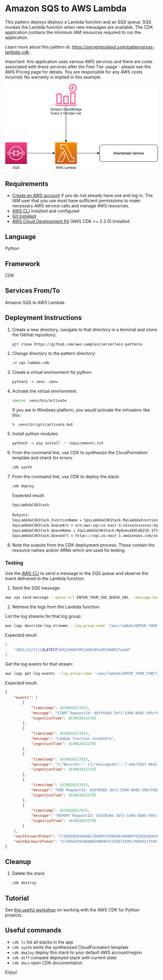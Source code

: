# Amazon SQS to AWS Lambda

This pattern deploys deploys a Lambda function and an SQS queue. SQS invokes the Lambda function when new messages are available. The CDK application contains the minimum IAM resources required to run the application.

Learn more about this pattern at: https://serverlessland.com/patterns/sqs-lambda-cdk

Important: this application uses various AWS services and there are costs associated with these services after the Free Tier usage - please see the AWS Pricing page for details. You are responsible for any AWS costs incurred. No warranty is implied in this example.

![Architecture](img/architecture.png)

## Requirements

* [Create an AWS account](https://portal.aws.amazon.com/gp/aws/developer/registration/index.html) if you do not already have one and log in. The IAM user that you use must have sufficient permissions to make necessary AWS service calls and manage AWS resources.
* [AWS CLI](https://docs.aws.amazon.com/cli/latest/userguide/install-cliv2.html) installed and configured
* [Git Installed](https://git-scm.com/book/en/v2/Getting-Started-Installing-Git)
* [AWS Cloud Development Kit](https://docs.aws.amazon.com/cdk/v2/guide/getting_started.html) (AWS CDK >= 2.2.0) Installed

## Language

Python

## Framework

CDK

## Services From/To

Amazon SQS to AWS Lambda

## Deployment Instructions

1. Create a new directory, navigate to that directory in a terminal and clone the GitHub repository:
    ```bash
    git clone https://github.com/aws-samples/serverless-patterns
    ```
1. Change directory to the pattern directory:
    ```bash
    cd sqs-lambda-cdk
    ```
1. Create a virtual environment for python:
    ```bash
    python3 -m venv .venv
    ```
1. Activate the virtual environment:
    ```bash
    source .venv/bin/activate
    ```

    If you are in Windows platform, you would activate the virtualenv like this:

    ```
    % .venv\Scripts\activate.bat
    ```

1. Install python modules:
    ```bash
    python3 -m pip install -r requirements.txt
    ```
1. From the command line, use CDK to synthesize the CloudFormation template and check for errors:

    ```bash
    cdk synth
    ```
1. From the command line, use CDK to deploy the stack:

    ```bash
    cdk deploy
    ```

    Expected result:

    ```bash
    SqsLambdaCdkStack

    Outputs:
    SqsLambdaCdkStack.FunctionName = SqsLambdaCdkStack-MyLambdaFunction67CCA873-OsINMhWgMsXV
    SqsLambdaCdkStack.QueueArn = arn:aws:sqs:us-east-1:xxxxxxxxxxxxx:SqsLambdaCdkStack-MyQueueE6CA6235-1F31KU17V75YB
    SqsLambdaCdkStack.QueueName = SqsLambdaCdkStack-MyQueueE6CA6235-1F31KU17V75YB
    SqsLambdaCdkStack.QueueUrl = https://sqs.us-east-1.amazonaws.com/xxxxxxxxxxxxx/SqsLambdaCdkStack-MyQueueE6CA6235-1F31KU17V75YB
    ```

1. Note the outputs from the CDK deployment process. These contain the resource names and/or ARNs which are used for testing.

### Testing

Use the [AWS CLI](https://aws.amazon.com/cli/) to send a message to the SQS queue and observe the event delivered to the Lambda function:

1. Send the SQS message:

```bash
aws sqs send-message --queue-url ENTER_YOUR_SQS_QUEUE_URL --message-body "Test message"
```

2. Retrieve the logs from the Lambda function:

List the log streams for that log group:

```bash
aws logs describe-log-streams --log-group-name '/aws/lambda/ENTER_YOUR_FUNCTION_NAME' --query logStreams[*].logStreamName
```

Expected result:

```bash
[
    "2021/12/17/[$LATEST]6922e90439514d8195e455360917eaa9"
]

```

Get the log events for that stream:

```bash
aws logs get-log-events --log-group-name '/aws/lambda/ENTER_YOUR_FUNCTION_NAME' --log-stream-name '2021/12/17/[$LATEST]6922e90439514d8195e455360917eaa9'
```

Expected result:

```json
{
    "events": [
        {
            "timestamp": 1639828317813,
            "message": "START RequestId: bd3f036b-3bf1-5300-8b05-595cf662119c Version: $LATEST\n",
            "ingestionTime": 1639828322765
        },
        {
            "timestamp": 1639828317815,
            "message": "Lambda function invoked\n",
            "ingestionTime": 1639828322765
        },
        {
            "timestamp": 1639828317815,
            "message": "{\"Records\": [{\"messageId\": \"e9671b5f-06d2-413d-98ef-8654e551936c\", \"receiptHandle\": \"AQEBA7X2pC+hls8kgKo9fJF5YBMmw1RIUCOWot6Qk5n3jjRmWBn1L3cMq4N4ZNgBE2qEOUTTFb9lK/p0SDrE60rKgVpO5y/5yXnM9gZN3szzDFJ5LA5y7kN8d0vcjTOZSWquX7mMRkZKkDW6VF0xNldxxKavIbjiBE7jYMLmFbipwyGdQ03qGNJSeVW9S04AnOl38VjRO2UbC3HSkFAIQifma3fDuxsifnVa+x64E5hy9OTmjAS4vkA+e9YdOaS0GUmvMFyiHRokrdGNGwilACl10Rf71vZQOKmX6FLGhLGvO2SCKqDA2WJuQLf3aDJaqSOla3ya+RiY+ZGB0giees+zp4mkR3iCMRMlAfcgNjJpTf9niv3yLzT9U6NvmXQiCRzlxQFekkWo0axrLz32K+jmzebBS6v4DbS1YkrQ3r7ELBpylKW7cqj6bWa91Y+5O40s\", \"body\": \"Test message\", \"attributes\": {\"ApproximateReceiveCount\": \"1\", \"SentTimestamp\": \"1639828317543\", \"SenderId\": \"AROAIQIEPWCCGQ4X4VMOK:azertrezza\", \"ApproximateFirstReceiveTimestamp\": \"1639828317550\"}, \"messageAttributes\": {}, \"md5OfBody\": \"82dfa5549ebc9afc168eb7931ebece5f\", \"eventSource\": \"aws:sqs\", \"eventSourceARN\": \"arn:aws:sqs:us-east-1:xxxxxxxxxxxx:SqsLambdaCdkStack-MyQueueE6CA6235-1F31KU17V75YB\", \"awsRegion\": \"us-east-1\"}]}\n",
            "ingestionTime": 1639828322765
        },
        {
            "timestamp": 1639828317815,
            "message": "END RequestId: bd3f036b-3bf1-5300-8b05-595cf662119c\n",
            "ingestionTime": 1639828322765
        },
        {
            "timestamp": 1639828317815,
            "message": "REPORT RequestId: bd3f036b-3bf1-5300-8b05-595cf662119c\tDuration: 1.35 ms\tBilled Duration: 2 ms\tMemory Size: 128 MB\tMax Memory Used: 37 MB\tInit Duration: 105.23 ms\t\n",
            "ingestionTime": 1639828322765
        }
    ],
    "nextForwardToken": "f/36569393484927409957930658349900755958289816616951021572/s",
    "nextBackwardToken": "b/36569393484882808467533597103617684521744519893939060736/s"
}
```

## Cleanup

1. Delete the stack
    ```bash
    cdk destroy
    ```

## Tutorial

See [this useful workshop](https://cdkworkshop.com/30-python.html) on working with the AWS CDK for Python projects.

## Useful commands

 * `cdk ls`          list all stacks in the app
 * `cdk synth`       emits the synthesized CloudFormation template
 * `cdk deploy`      deploy this stack to your default AWS account/region
 * `cdk diff`        compare deployed stack with current state
 * `cdk docs`        open CDK documentation


Enjoy!
